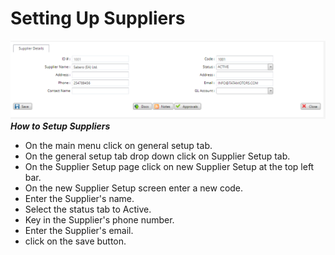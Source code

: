 # Setting Up Suppliers
![How to setup suppliers in the MFI Expert system](./images/Supplier_Details.png "Supplier Setup")\
***How to Setup Suppliers***
- On the main menu click on general setup tab.
- On the general setup tab drop down click on Supplier Setup tab.
- On the Supplier Setup page click on new Supplier Setup at the top left bar.
- On the new Supplier Setup screen enter a new code.
- Enter the Supplier's name.
- Select the status tab to Active.
- Key in the Supplier's phone number.
- Enter the Supplier's email.
- click on  the save button.

